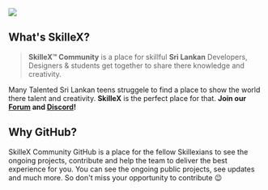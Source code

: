 ![](https://cdn.discordapp.com/attachments/755811777140490441/800378598057443348/yt_3.png)

## What's SkilleX?

> **SkilleX™ Community** is a place for skillful  **Sri Lankan** Developers, Designers & students get together to share there knowledge and creativity. 

Many Talented Sri Lankan teens struggele to find a place to show the world there talent and creativity. **SkilleX** is the perfect place for that. **Join our [Forum](https://forum.skillex.lk/)   and [Discord](https://discord.gg/jS98VWq)!** 

## Why GitHub?

SkilleX Community GitHub is a place for the fellow Skillexians to see the ongoing projects, contribute and help the team to deliver the best experience for you. You can see the ongoing public projects, see updates and much more. So don't miss your opportunity to contribute :wink:
